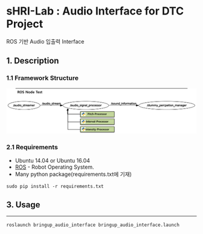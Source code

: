 sHRI-Lab : Audio Interface for DTC Project
===========================================================

ROS 기반 Audio 입출력 Interface

## 1. Description


### 1.1 Framework Structure

![H/W Structure](./assets/images/audio_interface.png)

### 2.1 Requirements

-	Ubuntu 14.04 or Ubuntu 16.04
-	[ROS](http://wiki.ros.org/) - Robot Operating System.
-	Many python package(requirements.txt에 기재)
```
sudo pip install -r requirements.txt
```

## 3. Usage
--------

```
roslaunch bringup_audio_interface bringup_audio_interface.launch
```
